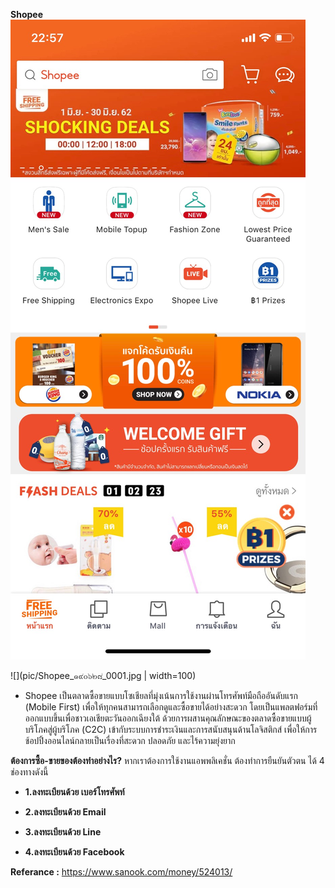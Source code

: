 **Shopee**
![Github Logo](pic/Shopee_๑๙๐๖๒๘_0001.jpg)

![](pic/Shopee_๑๙๐๖๒๘_0001.jpg | width=100)

* Shopee เป็นตลาดซื้อขายแบบโซเชียลที่มุ่งเน้นการใช้งานผ่านโทรศัพท์มือถืออันดับแรก (Mobile First)
 เพื่อให้ทุกคนสามารถเลือกดูและซื้อขายได้อย่างสะดวก โดยเป็นแพลตฟอร์มที่ออกแบบขึ้นเพื่อชาวเอเชียตะวันออกเฉียงใต้
 ด้วยการผสานคุณลักษณะของตลาดซื้อขายแบบผู้บริโภคสู่ผู้บริโภค (C2C) เข้ากับระบบการชำระเงินและการสนับสนุนด้านโลจิสติกส์
 เพื่อให้การช้อปปิ้งออนไลน์กลายเป็นเรื่องที่สะดวก ปลอดภัย และไร้ความยุ่งยาก 


**ต้องการซื้อ-ขายของต้องทำอย่างไร?** หากเราต้องการใช้งานแอพพลิเคชั่น ต้องทำการยืนยันตัวตน ได้ 4 ช่องทางดังนี้

* **1.ลงทะเบียนด้วย เบอร์โทรศัพท์**

* **2.ลงทะเบียนด้วย Email**
* **3.ลงทะเบียนด้วย Line**
* **4.ลงทะเบียนด้วย Facebook**



**Referance :** https://www.sanook.com/money/524013/
